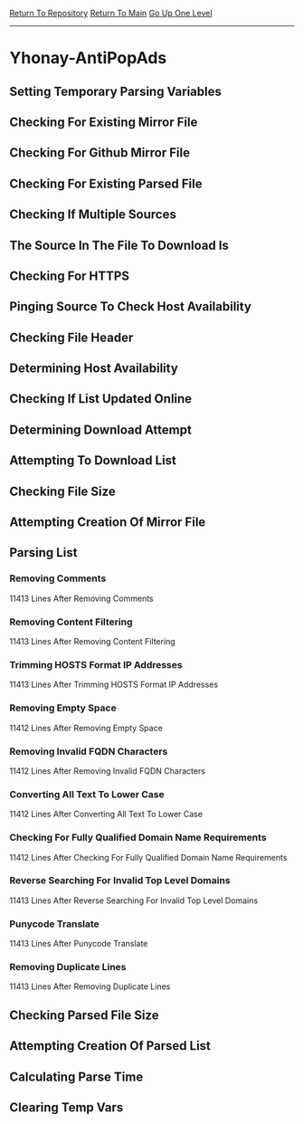 [Return To Repository](https://github.com/deathbybandaid/piholeparser/)
[Return To Main](https://github.com/deathbybandaid/piholeparser/blob/master/RecentRunLogs/Mainlog.md)
[Go Up One Level](https://github.com/deathbybandaid/piholeparser/blob/master/RecentRunLogs/TopLevelScripts/30-Processing-External-Blacklists.md)
____________________________________
# Yhonay-AntiPopAds
## Setting Temporary Parsing Variables
## Checking For Existing Mirror File
## Checking For Github Mirror File
## Checking For Existing Parsed File
## Checking If Multiple Sources
## The Source In The File To Download Is
## Checking For HTTPS
## Pinging Source To Check Host Availability
## Checking File Header
## Determining Host Availability
## Checking If List Updated Online
## Determining Download Attempt
## Attempting To Download List
## Checking File Size
## Attempting Creation Of Mirror File
## Parsing List
### Removing Comments
11413 Lines After Removing Comments
### Removing Content Filtering
11413 Lines After Removing Content Filtering
### Trimming HOSTS Format IP Addresses
11413 Lines After Trimming HOSTS Format IP Addresses
### Removing Empty Space
11412 Lines After Removing Empty Space
### Removing Invalid FQDN Characters
11412 Lines After Removing Invalid FQDN Characters
### Converting All Text To Lower Case
11412 Lines After Converting All Text To Lower Case
### Checking For Fully Qualified Domain Name Requirements
11412 Lines After Checking For Fully Qualified Domain Name Requirements
### Reverse Searching For Invalid Top Level Domains
11413 Lines After Reverse Searching For Invalid Top Level Domains
### Punycode Translate
11413 Lines After Punycode Translate
### Removing Duplicate Lines
11413 Lines After Removing Duplicate Lines
## Checking Parsed File Size
## Attempting Creation Of Parsed List
## Calculating Parse Time
## Clearing Temp Vars
